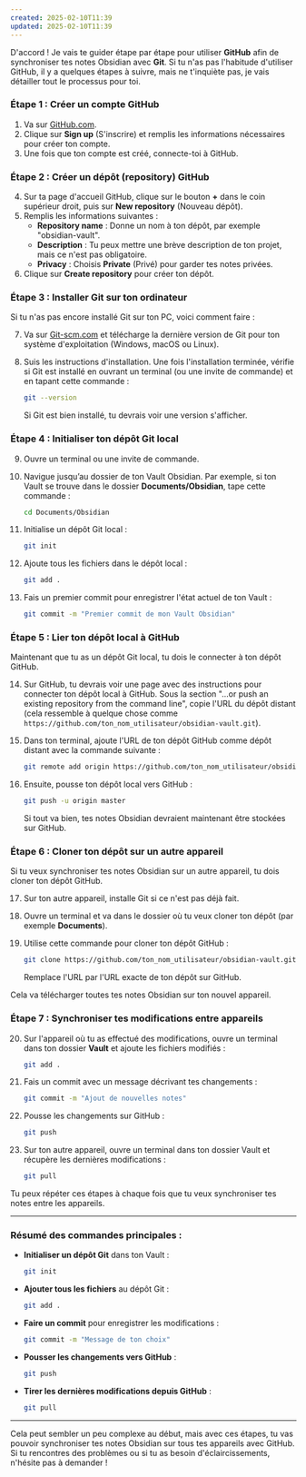 ```yaml
---
created: 2025-02-10T11:39
updated: 2025-02-10T11:39
---
```

D'accord ! Je vais te guider étape par étape pour utiliser **GitHub** afin de synchroniser tes notes Obsidian avec **Git**. Si tu n'as pas l'habitude d'utiliser GitHub, il y a quelques étapes à suivre, mais ne t'inquiète pas, je vais détailler tout le processus pour toi.

### Étape 1 : Créer un compte GitHub

1. Va sur [GitHub.com](https://github.com/).
2. Clique sur **Sign up** (S'inscrire) et remplis les informations nécessaires pour créer ton compte.
3. Une fois que ton compte est créé, connecte-toi à GitHub.

### Étape 2 : Créer un dépôt (repository) GitHub

4. Sur ta page d'accueil GitHub, clique sur le bouton **+** dans le coin supérieur droit, puis sur **New repository** (Nouveau dépôt).
5. Remplis les informations suivantes :
    - **Repository name** : Donne un nom à ton dépôt, par exemple "obsidian-vault".
    - **Description** : Tu peux mettre une brève description de ton projet, mais ce n'est pas obligatoire.
    - **Privacy** : Choisis **Private** (Privé) pour garder tes notes privées.
6. Clique sur **Create repository** pour créer ton dépôt.

### Étape 3 : Installer Git sur ton ordinateur

Si tu n'as pas encore installé Git sur ton PC, voici comment faire :

7. Va sur [Git-scm.com](https://git-scm.com/) et télécharge la dernière version de Git pour ton système d'exploitation (Windows, macOS ou Linux).
8. Suis les instructions d'installation. Une fois l'installation terminée, vérifie si Git est installé en ouvrant un terminal (ou une invite de commande) et en tapant cette commande :
    
    ```bash
    git --version
    ```
    
    Si Git est bien installé, tu devrais voir une version s'afficher.

### Étape 4 : Initialiser ton dépôt Git local

9. Ouvre un terminal ou une invite de commande.
10. Navigue jusqu’au dossier de ton Vault Obsidian. Par exemple, si ton Vault se trouve dans le dossier **Documents/Obsidian**, tape cette commande :
    
    ```bash
    cd Documents/Obsidian
    ```
    
11. Initialise un dépôt Git local :
    
    ```bash
    git init
    ```
    
12. Ajoute tous les fichiers dans le dépôt local :
    
    ```bash
    git add .
    ```
    
13. Fais un premier commit pour enregistrer l'état actuel de ton Vault :
    
    ```bash
    git commit -m "Premier commit de mon Vault Obsidian"
    ```
    

### Étape 5 : Lier ton dépôt local à GitHub

Maintenant que tu as un dépôt Git local, tu dois le connecter à ton dépôt GitHub.

14. Sur GitHub, tu devrais voir une page avec des instructions pour connecter ton dépôt local à GitHub. Sous la section "…or push an existing repository from the command line", copie l'URL du dépôt distant (cela ressemble à quelque chose comme `https://github.com/ton_nom_utilisateur/obsidian-vault.git`).
    
15. Dans ton terminal, ajoute l'URL de ton dépôt GitHub comme dépôt distant avec la commande suivante :
    
    ```bash
    git remote add origin https://github.com/ton_nom_utilisateur/obsidian-vault.git
    ```
    
16. Ensuite, pousse ton dépôt local vers GitHub :
    
    ```bash
    git push -u origin master
    ```
    
    Si tout va bien, tes notes Obsidian devraient maintenant être stockées sur GitHub.
    

### Étape 6 : Cloner ton dépôt sur un autre appareil

Si tu veux synchroniser tes notes Obsidian sur un autre appareil, tu dois cloner ton dépôt GitHub.

17. Sur ton autre appareil, installe Git si ce n'est pas déjà fait.
18. Ouvre un terminal et va dans le dossier où tu veux cloner ton dépôt (par exemple **Documents**).
19. Utilise cette commande pour cloner ton dépôt GitHub :
    
    ```bash
    git clone https://github.com/ton_nom_utilisateur/obsidian-vault.git
    ```
    
    Remplace l'URL par l'URL exacte de ton dépôt sur GitHub.

Cela va télécharger toutes tes notes Obsidian sur ton nouvel appareil.

### Étape 7 : Synchroniser tes modifications entre appareils

20. Sur l'appareil où tu as effectué des modifications, ouvre un terminal dans ton dossier **Vault** et ajoute les fichiers modifiés :
    
    ```bash
    git add .
    ```
    
21. Fais un commit avec un message décrivant tes changements :
    
    ```bash
    git commit -m "Ajout de nouvelles notes"
    ```
    
22. Pousse les changements sur GitHub :
    
    ```bash
    git push
    ```
    
23. Sur ton autre appareil, ouvre un terminal dans ton dossier Vault et récupère les dernières modifications :
    
    ```bash
    git pull
    ```
    

Tu peux répéter ces étapes à chaque fois que tu veux synchroniser tes notes entre les appareils.

---

### Résumé des commandes principales :

- **Initialiser un dépôt Git** dans ton Vault :
    
    ```bash
    git init
    ```
    
- **Ajouter tous les fichiers** au dépôt Git :
    
    ```bash
    git add .
    ```
    
- **Faire un commit** pour enregistrer les modifications :
    
    ```bash
    git commit -m "Message de ton choix"
    ```
    
- **Pousser les changements vers GitHub** :
    
    ```bash
    git push
    ```
    
- **Tirer les dernières modifications depuis GitHub** :
    
    ```bash
    git pull
    ```
    

---

Cela peut sembler un peu complexe au début, mais avec ces étapes, tu vas pouvoir synchroniser tes notes Obsidian sur tous tes appareils avec GitHub. Si tu rencontres des problèmes ou si tu as besoin d'éclaircissements, n'hésite pas à demander !